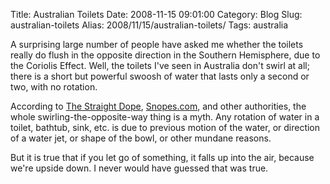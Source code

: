Title: Australian Toilets
Date: 2008-11-15 09:01:00
Category: Blog
Slug: australian-toilets
Alias: 2008/11/15/australian-toilets/
Tags: australia


<p>
A surprising large number of people have asked me whether the toilets really do flush in the opposite direction in the Southern Hemisphere, due to the Coriolis Effect.  Well, the toilets I've seen in Australia don't swirl at all; there is a short but powerful swoosh of water that lasts only a second or two, with no rotation.
</p>
<p>
According to <a href="http://www.straightdope.com/columns/read/149/do-bathtubs-drain-counterclockwise-in-the-northern-hemisphere">The Straight Dope</a>, <a href="http://www.snopes.com/science/coriolis.asp">Snopes.com</a>, and other authorities, the whole swirling-the-opposite-way thing is a myth.  Any rotation of water in a toilet, bathtub, sink, etc. is due to previous motion of the water, or direction of a water jet, or shape of the bowl, or other mundane reasons.
</p>
<p>
But it is true that if you let go of something, it falls up into the air, because we're upside down.  I never would have guessed that was true.
</p>
